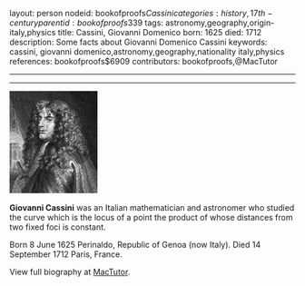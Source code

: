 layout: person
nodeid: bookofproofs$Cassini
categories: history,17th-century
parentid: bookofproofs$339
tags: astronomy,geography,origin-italy,physics
title: Cassini, Giovanni Domenico
born: 1625
died: 1712
description: Some facts about Giovanni Domenico Cassini
keywords: cassini, giovanni domenico,astronomy,geography,nationality italy,physics
references: bookofproofs$6909
contributors: bookofproofs,@MacTutor

---


---

![Cassini.jpg](https://github.com/bookofproofs/bookofproofs.github.io/blob/main/_sources/_assets/images/portraits/Cassini.jpg?raw=true)

**Giovanni Cassini** was an Italian mathematician and astronomer who studied the curve which is the locus of a point the product of whose distances from two fixed foci is constant.

Born 8 June 1625 Perinaldo, Republic of Genoa (now Italy). Died 14 September 1712 Paris, France.


View full biography at [MacTutor](https://mathshistory.st-andrews.ac.uk/Biographies/Cassini/).